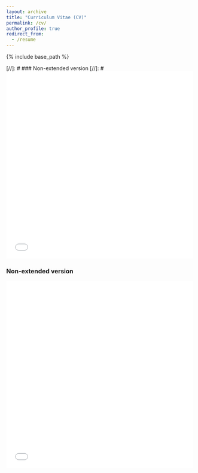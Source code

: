 ```yaml
---
layout: archive
title: "Curriculum Vitae (CV)"
permalink: /cv/
author_profile: true
redirect_from:
  - /resume
---
```


{% include base_path %}

[//]: # ### Non-extended version
[//]: # <embed src="{{ site.baseurl }}/files/CV_industry.pdf" width="500" height="500" type='application/pdf'>

### Non-extended version
<embed src="{{ site.baseurl }}/files/CV_Loukas_2023.pdf" width="500" height="500" type='application/pdf'>
